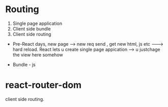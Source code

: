 # Routing

1. Single page application
2. Client side bundle
3. Client side routing

* Pre-React days, new page --> new req send , get new html, js etc ---> hard reload.
React lets u create single page appication --> u justchage the view here somehow

- Bundle - js

# react-router-dom
client side routing.